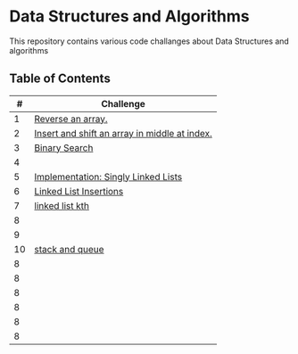 # Data Structures and Algorithms

This repository contains various code challanges about Data Structures and algorithms

## Table of Contents

| #  | Challenge                                                |
|----|----------------------------------------------------------|
| 1  | [Reverse an array.](code-challange-class01/array_reverse.md) |
| 2  | [Insert and shift an array in middle at index.](code-challange-class02/insert-shift-array.md) |
| 3  | [Binary Search](code-challange-class03/array-binary-search.md) |
| 4  |                                                          |
| 5  | [Implementation: Singly Linked Lists](code_challange_class05/linked-list.md) |
| 6  | [Linked List Insertions](code_challange_class06/linked_list_insertions.md)                                                         |
| 7  | [linked list kth](code_challange_class07/linked_list_kth.md)                                                         |
| 8  |                                                          |
| 9  |                                                          |
| 10 | [stack and queue](code_challange_class10/stack_and_queue.md)                                                         |
| 8  |                                                          |
| 8  |                                                          |
| 8  |                                                          |
| 8  |                                                          |
| 8  |                                                          |
| 8  |                                                          |

